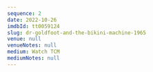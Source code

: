 ```yaml
---
sequence: 2
date: 2022-10-26
imdbId: tt0059124
slug: dr-goldfoot-and-the-bikini-machine-1965
venue: null
venueNotes: null
medium: Watch TCM
mediumNotes: null
---
```



